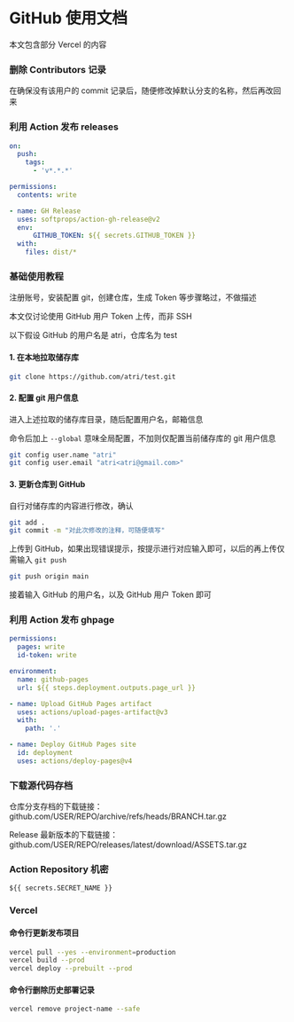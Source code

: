 # GitHub 使用文档

本文包含部分 Vercel 的内容

### 删除 Contributors 记录

在确保没有该用户的 commit 记录后，随便修改掉默认分支的名称，然后再改回来

### 利用 Action 发布 releases

```yml
on:
  push:
    tags:
      - 'v*.*.*'

permissions:
  contents: write

- name: GH Release
  uses: softprops/action-gh-release@v2
  env:
      GITHUB_TOKEN: ${{ secrets.GITHUB_TOKEN }}
  with:
    files: dist/*
```

### 基础使用教程

注册账号，安装配置 git，创建仓库，生成 Token 等步骤略过，不做描述

本文仅讨论使用 GitHub 用户 Token 上传，而非 SSH

以下假设 GitHub 的用户名是 atri，仓库名为 test

#### 1. 在本地拉取储存库

```sh
git clone https://github.com/atri/test.git
```

#### 2. 配置 git 用户信息

进入上述拉取的储存库目录，随后配置用户名，邮箱信息

命令后加上 `--global` 意味全局配置，不加则仅配置当前储存库的 git 用户信息

```sh
git config user.name "atri"
git config user.email "atri<atri@gmail.com>"
```

#### 3. 更新仓库到 GitHub

自行对储存库的内容进行修改，确认

```sh
git add .
git commit -m "对此次修改的注释，可随便填写"
```

上传到 GitHub，如果出现错误提示，按提示进行对应输入即可，以后的再上传仅需输入 `git push`

```sh
git push origin main
```

接着输入 GitHub 的用户名，以及 GitHub 用户 Token 即可

### 利用 Action 发布 ghpage

```yml
permissions:
  pages: write
  id-token: write

environment:
  name: github-pages
  url: ${{ steps.deployment.outputs.page_url }}

- name: Upload GitHub Pages artifact
  uses: actions/upload-pages-artifact@v3
  with:
    path: '.'

- name: Deploy GitHub Pages site
  id: deployment
  uses: actions/deploy-pages@v4
```

### 下载源代码存档

仓库分支存档的下载链接：github.com/USER/REPO/archive/refs/heads/BRANCH.tar.gz

Release 最新版本的下载链接：github.com/USER/REPO/releases/latest/download/ASSETS.tar.gz

### Action Repository 机密

```console
${{ secrets.SECRET_NAME }}
```

### Vercel

#### 命令行更新发布项目

```sh
vercel pull --yes --environment=production
vercel build --prod
vercel deploy --prebuilt --prod
```

#### 命令行删除历史部署记录

```sh
vercel remove project-name --safe
```
